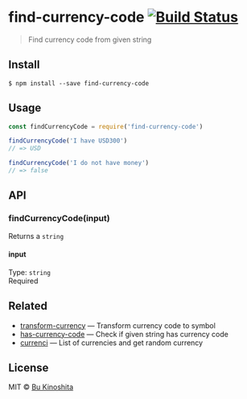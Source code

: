 # find-currency-code [![Build Status](https://travis-ci.org/bukinoshita/find-currency-code.svg?branch=master)](https://travis-ci.org/bukinoshita/find-currency-code)

> Find currency code from given string


## Install

```
$ npm install --save find-currency-code
```


## Usage

```js
const findCurrencyCode = require('find-currency-code')

findCurrencyCode('I have USD300')
// => USD

findCurrencyCode('I do not have money')
// => false
```


## API

### findCurrencyCode(input)

Returns a `string`

#### input

Type: `string`<br/>
Required


## Related

- [transform-currency](https://github.com/bukinoshita/transform-currency) — Transform currency code to symbol
- [has-currency-code](https://github.com/bukinoshita/has-currency-code) — Check if given string has currency code
- [currenci](https://github.com/bukinoshita/currenci) — List of currencies and get random currency


## License

MIT © [Bu Kinoshita](https://bukinoshita.io)
